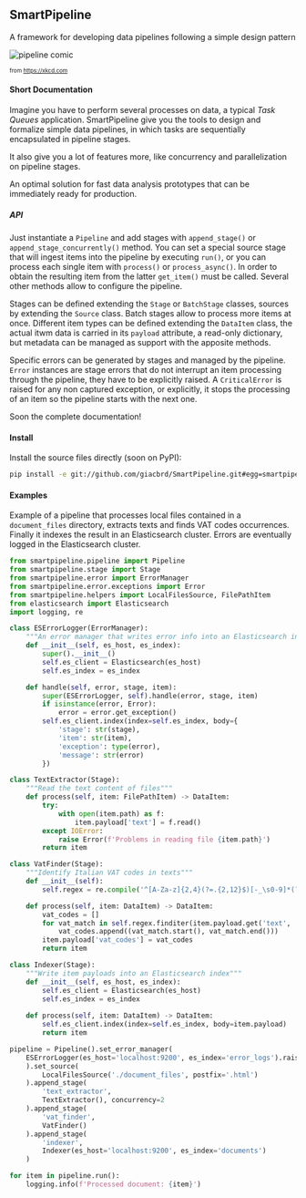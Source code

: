 ## SmartPipeline

A framework for developing data pipelines following a simple design pattern

![pipeline comic](https://imgs.xkcd.com/comics/data_pipeline.png "A pipeline comic")

<sub><sup>from https://xkcd.com</sup></sub>

#### Short Documentation

Imagine you have to perform several processes on data, a typical *Task Queues* application.
SmartPipeline give you the tools to design and formalize simple data pipelines,
in which tasks are sequentially encapsulated in pipeline stages.

It also give you a lot of features more, like concurrency and parallelization on pipeline stages.

An optimal solution for fast data analysis prototypes that can be immediately ready for production.

##### API

Just instantiate a `Pipeline` and add stages with `append_stage()` or `append_stage_concurrently()` method.
You can set a special source stage that will ingest items into the pipeline by executing `run()`,
or you can process each single item with `process()` or `process_async()`.
In order to obtain the resulting item from the latter `get_item()` must be called.
Several other methods allow to configure the pipeline.

Stages can be defined extending the `Stage` or `BatchStage` classes,
sources by extending the `Source` class.
Batch stages allow to process more items at once.
Different item types can be defined extending the `DataItem` class,
the actual itwm data is carried in its `payload` attribute, a read-only dictionary,
but metadata can be managed as support with the apposite methods.

Specific errors can be generated by stages and managed by the pipeline.
`Error` instances are stage errors that do not interrupt an item processing through the pipeline, 
they have to be explicitly raised.
A `CriticalError` is raised for any non captured exception, or explicitly, 
it stops the processing of an item so the pipeline starts with the next one.

Soon the complete documentation!

#### Install

Install the source files directly (soon on PyPI):

```bash
pip install -e git://github.com/giacbrd/SmartPipeline.git#egg=smartpipeline
```

#### Examples

Example of a pipeline that processes local files contained in a `document_files` directory, 
extracts texts and finds VAT codes occurrences.
Finally it indexes the result in an Elasticsearch cluster.
Errors are eventually logged in the Elasticsearch cluster.

```python
from smartpipeline.pipeline import Pipeline
from smartpipeline.stage import Stage
from smartpipeline.error import ErrorManager
from smartpipeline.error.exceptions import Error
from smartpipeline.helpers import LocalFilesSource, FilePathItem
from elasticsearch import Elasticsearch
import logging, re

class ESErrorLogger(ErrorManager):
    """An error manager that writes error info into an Elasticsearch index"""
    def __init__(self, es_host, es_index):
        super().__init__()
        self.es_client = Elasticsearch(es_host)
        self.es_index = es_index

    def handle(self, error, stage, item):
        super(ESErrorLogger, self).handle(error, stage, item)
        if isinstance(error, Error):
            error = error.get_exception()
        self.es_client.index(index=self.es_index, body={
            'stage': str(stage),
            'item': str(item),
            'exception': type(error),
            'message': str(error)
        })

class TextExtractor(Stage):
    """Read the text content of files"""
    def process(self, item: FilePathItem) -> DataItem:
        try:
            with open(item.path) as f:
                item.payload['text'] = f.read()
        except IOError:
            raise Error(f'Problems in reading file {item.path}')    
        return item

class VatFinder(Stage):
    """Identify Italian VAT codes in texts"""
    def __init__(self):
        self.regex = re.compile('^[A-Za-z]{2,4}(?=.{2,12}$)[-_\s0-9]*(?:[a-zA-Z][-_\s0-9]*){0,2}$')

    def process(self, item: DataItem) -> DataItem:
        vat_codes = []
        for vat_match in self.regex.finditer(item.payload.get('text', '')):
            vat_codes.append((vat_match.start(), vat_match.end()))
        item.payload['vat_codes'] = vat_codes    
        return item

class Indexer(Stage):
    """Write item payloads into an Elasticsearch index"""
    def __init__(self, es_host, es_index):
        self.es_client = Elasticsearch(es_host)
        self.es_index = es_index
    
    def process(self, item: DataItem) -> DataItem:
        self.es_client.index(index=self.es_index, body=item.payload)
        return item

pipeline = Pipeline().set_error_manager(
    ESErrorLogger(es_host='localhost:9200', es_index='error_logs').raise_on_critical_error()
    ).set_source(
        LocalFilesSource('./document_files', postfix='.html')
    ).append_stage(
        'text_extractor', 
        TextExtractor(), concurrency=2
    ).append_stage(
        'vat_finder', 
        VatFinder()
    ).append_stage(
        'indexer', 
        Indexer(es_host='localhost:9200', es_index='documents')
    )

for item in pipeline.run():
    logging.info(f'Processed document: {item}')
```